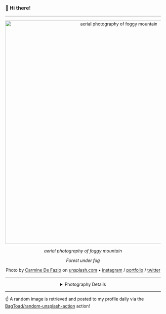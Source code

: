 ### 👋 Hi there!

----
<div align="center">
  <img width="720" src="https://images.unsplash.com/photo-1440688807730-73e4e2169fb8?crop=entropy&cs=tinysrgb&fit=max&fm=jpg&ixid=M3w1NTI0NDl8MHwxfHJhbmRvbXx8fHx8fHx8fDE3MDU4Nzc4ODd8&ixlib=rb-4.0.3&q=80&w=1080" alt="aerial photography of foggy mountain">
  
  <em>aerial photography of foggy mountain</em>
  
  <em>Forest under fog</em>

  Photo by [Carmine De Fazio](https://instagram.com/carminu/) on [unsplash.com](https://unsplash.com/) • [instagram](https://instagram.com/carminu) / [portfolio](https://instagram.com/carminu/) / [twitter](https://twitter.com/Carmins)

  ---
  
<details>
<summary>Photography Details</summary>
  
Camera Model: null • Exposure Time: null • Aperture: null • Focal Length: null • ISO: null • Location: Decollatura, Italia (Italia) • Coordinates: Latitude 39.0473446, Longitude 16.3561491

</details>

</div>

----

☝️ A random image is retrieved and posted to my profile daily via the [BagToad/random-unsplash-action](https://github.com/BagToad/random-unsplash-action) action!

